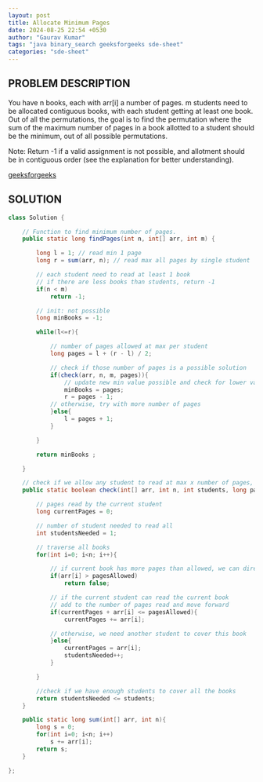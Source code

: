 ```yaml
---
layout: post
title: Allocate Minimum Pages
date: 2024-08-25 22:54 +0530
author: "Gaurav Kumar"
tags: "java binary_search geeksforgeeks sde-sheet"
categories: "sde-sheet"
---
```


## PROBLEM DESCRIPTION

You have n books, each with arr[i] a number of pages. m students need to be allocated contiguous books, with each student getting at least one book.
Out of all the permutations, the goal is to find the permutation where the sum of the maximum number of pages in a book allotted to a student should be the minimum, out of all possible permutations.

Note: Return -1 if a valid assignment is not possible, and allotment should be in contiguous order (see the explanation for better understanding).

[geeksforgeeks](https://www.geeksforgeeks.org/problems/allocate-minimum-number-of-pages0937/1?page=2)

## SOLUTION

```java
class Solution {

    // Function to find minimum number of pages.
    public static long findPages(int n, int[] arr, int m) {

        long l = 1; // read min 1 page
        long r = sum(arr, n); // read max all pages by single student

        // each student need to read at least 1 book
        // if there are less books than students, return -1
        if(n < m)
            return -1;

        // init: not possible
        long minBooks = -1;

        while(l<=r){

            // number of pages allowed at max per student
            long pages = l + (r - l) / 2;

            // check if those number of pages is a possible solution
            if(check(arr, n, m, pages)){
                // update new min value possible and check for lower value
                minBooks = pages;
                r = pages - 1;
            // otherwise, try with more number of pages
            }else{
                l = pages + 1;
            }

        }

        return minBooks ;

    }

    // check if we allow any student to read at max x number of pages, we would be able to cover all students
    public static boolean check(int[] arr, int n, int students, long pagesAllowed){

        // pages read by the current student
        long currentPages = 0;

        // number of student needed to read all
        int studentsNeeded = 1;

        // traverse all books
        for(int i=0; i<n; i++){

            // if current book has more pages than allowed, we can directly return false
            if(arr[i] > pagesAllowed)
                return false;

            // if the current student can read the current book
            // add to the number of pages read and move forward
            if(currentPages + arr[i] <= pagesAllowed){
                currentPages += arr[i];

            // otherwise, we need another student to cover this book
            }else{
                currentPages = arr[i];
                studentsNeeded++;
            }

        }

        //check if we have enough students to cover all the books
        return studentsNeeded <= students;
    }

    public static long sum(int[] arr, int n){
        long s = 0;
        for(int i=0; i<n; i++)
            s += arr[i];
        return s;
    }

};
```
